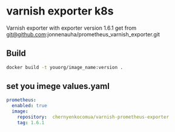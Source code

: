 # varnish exporter k8s

Varnish exporter with exporter version 1.6.1 get from git@github.com:jonnenauha/prometheus_varnish_exporter.git

## Build

```bash
docker build -t youorg/image_name:version .
```

## set you imege values.yaml

```yaml
prometheus:
  enabled: true
  image:
    repository:  chernyenkocomua/varnish-prometheus-exporter
    tag: 1.6.1
```

